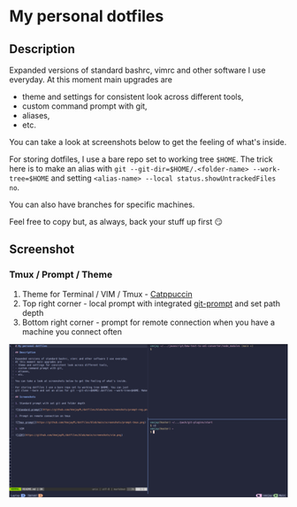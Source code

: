 # My personal dotfiles

## Description

Expanded versions of standard bashrc, vimrc and other software I use everyday.
At this moment main upgrades are
- theme and settings for consistent look across different tools,
- custom command prompt with git,
- aliases,
- etc.

You can take a look at screenshots below to get the feeling of what's inside.

For storing dotfiles, I use a bare repo set to working tree `$HOME`. The trick here
is to make an alias with `git --git-dir=$HOME/.<folder-name> --work-tree=$HOME` and setting `<alias-name> --local status.showUntrackedFiles no`.

You can also have branches for specific machines.

Feel free to copy but, as always, back your stuff up first :smirk:

## Screenshot

### Tmux / Prompt / Theme

1. Theme for Terminal / VIM / Tmux - [Catppuccin](https://github.com/catppuccin/catppuccin)
2. Top right corner - local prompt with integrated [git-prompt](https://github.com/git/git/blob/master/contrib/completion/git-prompt.sh) and set path depth
3. Bottom right corner - prompt for remote connection when you have a machine
   you connect often

![Prompt collection](https://github.com/VeejayPL/dotfiles/blob/main/screenshots/screen.png)
